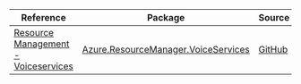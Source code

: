 | Reference | Package | Source |
|---|---|---|
|[Resource Management - Voiceservices](resourcemanager.voiceservices-readme.md)|[Azure.ResourceManager.VoiceServices](https://www.nuget.org/packages/Azure.ResourceManager.VoiceServices)|[GitHub](https://github.com/Azure/azure-sdk-for-net/blob/main/sdk/voiceservices/Azure.ResourceManager.VoiceServices)|
